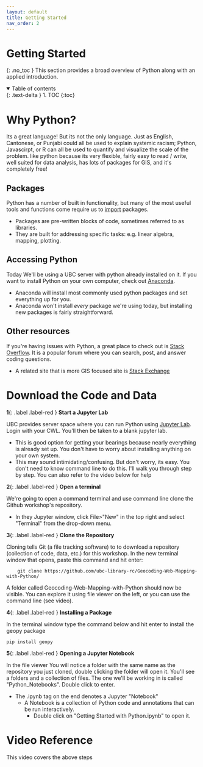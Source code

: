 ```yaml
---
layout: default
title: Getting Started
nav_order: 2
---
```


# Getting Started
{: .no_toc }
This section provides a broad overview of Python along with an applied introduction.

<details open markdown="block">
  <summary>
    Table of contents
  </summary>
  {: .text-delta }
1. TOC
{:toc}
</details>

# Why Python?

Its a great language! But its not the only language. Just as English, Cantonese, or Punjabi could all be used to explain systemic racism; Python, Javascirpt, or R can all be used to quantify and visualize the scale of the problem.   like python because its very flexible, fairly easy to read / write, well suited for data analysis, has lots of packages for GIS, and it's completely free!

## Packages

Python has a number of built in functionality, but many of the most useful tools and functions come require us to [import](https://docs.python.org/3/reference/simple_stmts.html#import) packages.

* Packages are pre-written blocks of code, sometimes referred to as libraries.
* They are built for addressing specific tasks: e.g. linear algebra, mapping, plotting.

## Accessing Python

Today We'll be using a UBC server with python already installed on it.  If you want to install Python on your own computer, check out [Anaconda](https://www.anaconda.com/products/individual).

* Anaconda will install most commonly used python packages and set everything up for you.
* Anaconda won't install *every* package we're using today, but installing new packages is fairly straightforward.

## Other resources

If you're having issues with Python, a great place to check out is [Stack Overflow](https://stackoverflow.com/).  It is a popular forum where you can search, post, and answer coding questions.
* A related site that is more GIS focused site is [Stack Exchange](https://gis.stackexchange.com/)


# Download the Code and Data

**1**{: .label .label-red } **Start a Jupyter Lab**

UBC provides server space where you can run Python using [Jupyter Lab](https://ubc.syzygy.ca/jupyter).  Login with your CWL.  You'll then be taken to a blank jupyter lab.
* This is good option for getting your bearings because nearly everything is already set up. You don't have to worry about installing anything on your own system.
* This may sound intimidating/confusing.  But don't worry, its easy.  You don't need to know command line to do this.  I'll walk you through step by step.  You can also refer to the video below for help


**2**{: .label .label-red } **Open a terminal**

We're going to open a command terminal and use command line clone the Github workshop's repository.

* In they Jupyter window, click File>"New" in the top right and select "Terminal" from the drop-down menu.

**3**{: .label .label-red } **Clone the Repository**

Cloning tells Git (a file tracking software) to to download a repository (collection of code, data, etc.) for this workshop.
In the new terminal window that opens, paste this command and hit enter:

		git clone https://github.com/ubc-library-rc/Geocoding-Web-Mapping-with-Python/

A folder called Geocoding-Web-Mapping-with-Python should now be visible.  You can explore it using file viewer on the left, or you can use the command line (see video).

**4**{: .label .label-red } **Installing a Package**

In the terminal window type the command below and hit enter to install the geopy package

    pip install geopy

**5**{: .label .label-red }  **Opening a Jupyter Notebook**

In the file viewer You will notice a folder with the same name as the repository you just cloned, double clicking the folder will open it.  You'll see a folders and a collection of files.  The one we'll be working in is called "Python_Notebooks".  Double click to enter.
* The .ipynb tag on the end denotes a Jupyter "Notebook"
  * A Notebook is a collection of Python code and annotations that can be run interactively.
	* Double click on "Getting Started with Python.ipynb" to open it.

# Video Reference

This video covers the above steps